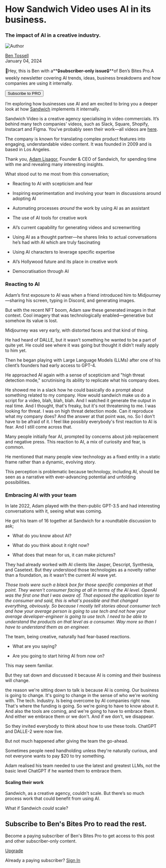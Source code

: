 # How Sandwich Video uses AI in its business.

### The impact of AI in a creative industry.

![Author](https://media.beehiiv.com/cdn-cgi/image/fit=scale-down,format=auto,onerror=redirect,quality=80/uploads/user/profile_picture/fc858b4d-39e3-4be1-abf4-2b55504e21a2/thumb_uJ4UYake_400x400.jpg)

[Ben Tossell](https://bensbites.beehiiv.com/authors/fc858b4d-39e3-4be1-abf4-2b55504e21a2)\
January 04, 2024

👋Hey, this is Ben with a**🔒**subscriber-only issue**🔒**of Ben’s Bites Pro.A weekly newsletter covering AI trends, ideas, business breakdowns and how companies are using it internally.

[<button>Subscribe to PRO</button>](https://bensbites.beehiiv.com/upgrade)

I’m exploring how businesses use AI and am excited to bring you a deeper look at how [Sandwich](https://sandwich.co/work/category/featured/?utm_source=bensbites\&utm_medium=referral\&utm_campaign=how-sandwich-video-uses-ai-in-its-business) implements it internally.

Sandwich Video is a creative agency specialising in video commercials. It’s behind many tech companies' videos, such as Slack, Square, Shopify, Instacart and Figma. You’ve probably seen their work—all videos are [here](https://sandwich.co/work/?utm_source=bensbites\&utm_medium=referral\&utm_campaign=how-sandwich-video-uses-ai-in-its-business).

The company is known for translating complex product features into engaging, understandable video content. It was founded in 2009 and is based in Los Angeles.

Thank you, [Adam Lisagor](https://twitter.com/adamlisagor?utm_source=bensbites\&utm_medium=referral\&utm_campaign=how-sandwich-video-uses-ai-in-its-business), Founder & CEO of Sandwich, for spending time with me and revealing many interesting insights.

What stood out to me most from this conversation;

- Reacting to AI with scepticism and fear

- Inspiring experimentation and involving your team in discussions around adopting AI

- Automating processes *around* the work by using AI as an assistant

- The use of AI tools for creative work

- AI’s current capability for generating videos and screenwriting

- Using AI as a thought partner—he shares links to actual conversations he’s had with AI which are truly fascinating

- Using AI characters to leverage specific expertise

- AI’s Hollywood future and its place in creative work

- Democratisation through AI

### Reacting to AI

Adam’s first exposure to AI was when a friend introduced him to Midjourney—sharing his screen, typing in Discord, and generating images.

But with the recent NFT boom, Adam saw these generated images in that context. Cool imagery that was technologically enabled—generative but somehow its value is lost.

Midjourney was very early, with distorted faces and that kind of thing.

He had heard of DALLE, but it wasn’t something he wanted to be a part of quite yet. He could see where it was going but thought it didn’t really apply to him yet.

Then he began playing with Large Language Models (LLMs) after one of his client’s founders had early access to GPT-4.

He approached AI again with a sense of scepticism and "high threat detection mode," scrutinising its ability to replicate what his company does.

He showed me in a slack how he could basically do a prompt about something related to my company. How would sandwich make us do a script for a video, blah, blah, blah. And I watched it generate the output in real time. And I thought, that's freaky, but it's not threatening to me. I was looking for threat. I was on high threat detection mode. Can it reproduce what my company does? And the answer at that point was, no. So I don't have to be afraid of it. I feel like possibly everybody's first reaction to AI is fear. And I still come across that.

Many people initially fear AI, prompted by concerns about job replacement and negative press. This reaction to AI, a mix of curiosity and fear, is common.

He mentioned that many people view technology as a fixed entity in a static frame rather than a dynamic, evolving story.

This perception is problematic because technology, including AI, should be seen as a narrative with ever-advancing potential and unfolding possibilities.

### Embracing AI with your team

In late 2022, Adam played with the then-public GPT-3.5 and had interesting conversations with it, seeing what was coming.

He got his team of 16 together at Sandwich for a roundtable discussion to ask;

- What do you know about AI?

- What do you think about it right now?

- What does that mean for us, it can make pictures?

They had already worked with AI clients like Jasper, Descript, Synthesia, and Casetext. But they understood those technologies as a novelty rather than a foundation, as it wasn’t the current AI wave yet.

*Those tools were such a black box for those specific companies at that point. They weren't consumer facing at all in terms of the AI level. OpenAI was the first one that I was aware of. That exposed the application layer to the consumer and said, this is what's possible and that changed everything, obviously. So because I mostly tell stories about consumer tech and how your average person is going to use tech and not how your average developer-engineer is going to use tech. I need to be able to understand the products on that level as a consumer. Way more so than I have to understand them as an engineer.*

The team, being creative, naturally had fear-based reactions.

- What are you saying?

- Are you going to start hiring AI from now on?

This may seem familiar.

But they sat down and discussed it because AI is coming and their business will change.

the reason we're sitting down to talk is because AI is coming. Our business is going to change. It's going to change in the sense of who we're working with. The tech. Industry. Is being overcome by AI companies right now. That's where the funding is going. So we're going to have to know about it. And also the tools are coming, and we're going to have to embrace them. And either we embrace them or we don't. And if we don't, we disappear.

So they invited everybody to think about how to use these tools. ChatGPT and DALLE-2 were now live.

But not much happened after giving the team the go-ahead.

Sometimes people need handholding unless they're naturally curious, and not everyone wants to pay $20 to try something.

Adam realised his team needed to use the latest and greatest LLMs, not the basic level ChatGPT if he wanted them to embrace them.

#### Scaling their work

Sandwich, as a creative agency, couldn't scale. But there’s so much process work that could benefit from using AI.

What if Sandwich *could* scale?

## Subscribe to Ben's Bites Pro to read the rest.

Become a paying subscriber of Ben's Bites Pro to get access to this post and other subscriber-only content.

[Upgrade](https://bensbites.beehiiv.com/upgrade)

Already a paying subscriber? [Sign In](https://bensbites.beehiiv.com/login)
